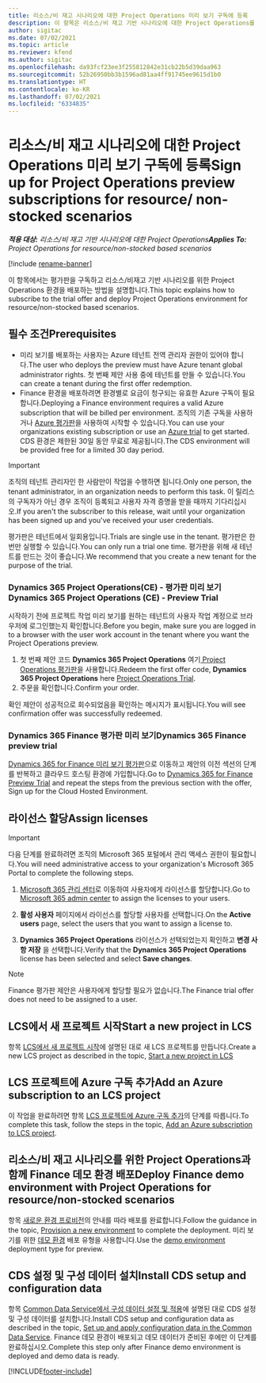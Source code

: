 ```yaml
---
title: 리소스/비 재고 시나리오에 대한 Project Operations 미리 보기 구독에 등록
description: 이 항목은 리소스/비 재고 기반 시나리오에 대한 Project Operations를 구독하고 배포하는 방법에 대한 정보를 제공합니다.
author: sigitac
ms.date: 07/02/2021
ms.topic: article
ms.reviewer: kfend
ms.author: sigitac
ms.openlocfilehash: da93fcf23ee3f255812842e31cb22b5d39daa963
ms.sourcegitcommit: 52b26950bb3b1596ad81aa4ff91745ee9615d1b0
ms.translationtype: HT
ms.contentlocale: ko-KR
ms.lasthandoff: 07/02/2021
ms.locfileid: "6334835"
---
```

# <a name="sign-up-for-project-operations-preview-subscriptions-for-resource-non-stocked-scenarios"></a><span data-ttu-id="908ae-103">리소스/비 재고 시나리오에 대한 Project Operations 미리 보기 구독에 등록</span><span class="sxs-lookup"><span data-stu-id="908ae-103">Sign up for Project Operations preview subscriptions for resource/ non-stocked scenarios</span></span>

<span data-ttu-id="908ae-104">_**적용 대상:** 리소스/비 재고 기반 시나리오에 대한 Project Operations_</span><span class="sxs-lookup"><span data-stu-id="908ae-104">_**Applies To:** Project Operations for resource/non-stocked based scenarios_</span></span>

[!include [rename-banner](~/includes/cc-data-platform-banner.md)]

<span data-ttu-id="908ae-105">이 항목에서는 평가판을 구독하고 리소스/비재고 기반 시나리오를 위한 Project Operations 환경을 배포하는 방법을 설명합니다.</span><span class="sxs-lookup"><span data-stu-id="908ae-105">This topic explains how to subscribe to the trial offer and deploy Project Operations environment for resource/non-stocked based scenarios.</span></span>

## <a name="prerequisites"></a><span data-ttu-id="908ae-106">필수 조건</span><span class="sxs-lookup"><span data-stu-id="908ae-106">Prerequisites</span></span>
- <span data-ttu-id="908ae-107">미리 보기를 배포하는 사용자는 Azure 테넌트 전역 관리자 권한이 있어야 합니다.</span><span class="sxs-lookup"><span data-stu-id="908ae-107">The user who deploys the preview must have Azure tenant global administrator rights.</span></span> <span data-ttu-id="908ae-108">첫 번째 제안 사용 중에 테넌트를 만들 수 있습니다.</span><span class="sxs-lookup"><span data-stu-id="908ae-108">You can create a tenant during the first offer redemption.</span></span> 
- <span data-ttu-id="908ae-109">Finance 환경을 배포하려면 환경별로 요금이 청구되는 유효한 Azure 구독이 필요합니다.</span><span class="sxs-lookup"><span data-stu-id="908ae-109">Deploying a Finance environment requires a valid Azure subscription that will be billed per environment.</span></span> <span data-ttu-id="908ae-110">조직의 기존 구독을 사용하거나 [Azure 평가판](https://azure.microsoft.com/en-us/free/)을 사용하여 시작할 수 있습니다.</span><span class="sxs-lookup"><span data-stu-id="908ae-110">You can use your organizations existing subscription or use an [Azure trial](https://azure.microsoft.com/en-us/free/) to get started.</span></span> <span data-ttu-id="908ae-111">CDS 환경은 제한된 30일 동안 무료로 제공됩니다.</span><span class="sxs-lookup"><span data-stu-id="908ae-111">The CDS environment will be provided free for a limited 30 day period.</span></span>

> [!IMPORTANT]
> <span data-ttu-id="908ae-112">조직의 테넌트 관리자인 한 사람만이 작업을 수행하면 됩니다.</span><span class="sxs-lookup"><span data-stu-id="908ae-112">Only one person, the tenant administrator, in an organization needs to perform this task.</span></span> <span data-ttu-id="908ae-113">이 릴리스의 구독자가 아닌 경우 조직이 등록되고 사용자 자격 증명을 받을 때까지 기다리십시오.</span><span class="sxs-lookup"><span data-stu-id="908ae-113">If you aren't the subscriber to this release, wait until your organization has been signed up and you've received your user credentials.</span></span>
> 
> <span data-ttu-id="908ae-114">평가판은 테넌트에서 일회용입니다.</span><span class="sxs-lookup"><span data-stu-id="908ae-114">Trials are single use in the tenant.</span></span> <span data-ttu-id="908ae-115">평가판은 한 번만 실행할 수 있습니다.</span><span class="sxs-lookup"><span data-stu-id="908ae-115">You can only run a trial one time.</span></span> <span data-ttu-id="908ae-116">평가판을 위해 새 테넌트를 만드는 것이 좋습니다.</span><span class="sxs-lookup"><span data-stu-id="908ae-116">We recommend that you create a new tenant for the purpose of the trial.</span></span>


### <a name="dynamics-365-project-operations-ce---preview-trial"></a><span data-ttu-id="908ae-117">Dynamics 365 Project Operations(CE) - 평가판 미리 보기</span><span class="sxs-lookup"><span data-stu-id="908ae-117">Dynamics 365 Project Operations (CE) - Preview Trial</span></span> 

<span data-ttu-id="908ae-118">시작하기 전에 프로젝트 작업 미리 보기를 원하는 테넌트의 사용자 작업 계정으로 브라우저에 로그인했는지 확인합니다.</span><span class="sxs-lookup"><span data-stu-id="908ae-118">Before you begin, make sure you are logged in to a browser with the user work account in the tenant where you want the Project Operations preview.</span></span>

1. <span data-ttu-id="908ae-119">첫 번째 제안 코드 **Dynamics 365 Project Operations** 여기[ Project Operations 평가판](https://aka.ms/try-po)을 사용합니다.</span><span class="sxs-lookup"><span data-stu-id="908ae-119">Redeem the first offer code, **Dynamics 365 Project Operations** here [Project Operations Trial](https://aka.ms/try-po).</span></span>
2. <span data-ttu-id="908ae-120">주문을 확인합니다.</span><span class="sxs-lookup"><span data-stu-id="908ae-120">Confirm your order.</span></span>

  <span data-ttu-id="908ae-121">확인 제안이 성공적으로 회수되었음을 확인하는 메시지가 표시됩니다.</span><span class="sxs-lookup"><span data-stu-id="908ae-121">You will see confirmation offer was successfully redeemed.</span></span>

### <a name="dynamics-365-finance-preview-trial"></a><span data-ttu-id="908ae-122">Dynamics 365 Finance 평가판 미리 보기</span><span class="sxs-lookup"><span data-stu-id="908ae-122">Dynamics 365 Finance preview trial</span></span>

<span data-ttu-id="908ae-123">[Dynamics 365 for Finance 미리 보기 평가판](https://aka.ms/trypoche)으로 이동하고 제안의 이전 섹션의 단계를 반복하고 클라우드 호스팅 환경에 가입합니다.</span><span class="sxs-lookup"><span data-stu-id="908ae-123">Go to [Dynamics 365 for Finance Preview Trial](https://aka.ms/trypoche) and repeat the steps from the previous section with the offer, Sign up for the Cloud Hosted Environment.</span></span>  

## <a name="assign-licenses"></a><span data-ttu-id="908ae-124">라이선스 할당</span><span class="sxs-lookup"><span data-stu-id="908ae-124">Assign licenses</span></span>

> [!IMPORTANT]
> <span data-ttu-id="908ae-125">다음 단계를 완료하려면 조직의 Microsoft 365 포털에서 관리 액세스 권한이 필요합니다.</span><span class="sxs-lookup"><span data-stu-id="908ae-125">You will need administrative access to your organization's Microsoft 365 Portal to complete the following steps.</span></span>

1. <span data-ttu-id="908ae-126">[Microsoft 365 관리 센터](https://portal.office.com/)로 이동하여 사용자에게 라이선스를 할당합니다.</span><span class="sxs-lookup"><span data-stu-id="908ae-126">Go to [Microsoft 365 admin center](https://portal.office.com/) to assign the licenses to your users.</span></span>

2. <span data-ttu-id="908ae-127">**활성 사용자** 페이지에서 라이선스를 할당할 사용자를 선택합니다.</span><span class="sxs-lookup"><span data-stu-id="908ae-127">On the **Active users** page, select the users that you want to assign a license to.</span></span>

3. <span data-ttu-id="908ae-128">**Dynamics 365 Project Operations** 라이선스가 선택되었는지 확인하고 **변경 사항 저장** 을 선택합니다.</span><span class="sxs-lookup"><span data-stu-id="908ae-128">Verify that the **Dynamics 365 Project Operations** license has been selected and select **Save changes**.</span></span>

> [!NOTE]
> <span data-ttu-id="908ae-129">Finance 평가판 제안은 사용자에게 할당할 필요가 없습니다.</span><span class="sxs-lookup"><span data-stu-id="908ae-129">The Finance trial offer does not need to be assigned to a user.</span></span>

## <a name="start-a-new-project-in-lcs"></a><span data-ttu-id="908ae-130">LCS에서 새 프로젝트 시작</span><span class="sxs-lookup"><span data-stu-id="908ae-130">Start a new project in LCS</span></span>

<span data-ttu-id="908ae-131">항목 [LCS에서 새 프로젝트 시작](create-lcs-project.md)에 설명된 대로 새 LCS 프로젝트를 만듭니다.</span><span class="sxs-lookup"><span data-stu-id="908ae-131">Create a new LCS project as described in the topic, [Start a new project in LCS](create-lcs-project.md)</span></span>

## <a name="add-an-azure-subscription-to-an-lcs-project"></a><span data-ttu-id="908ae-132">LCS 프로젝트에 Azure 구독 추가</span><span class="sxs-lookup"><span data-stu-id="908ae-132">Add an Azure subscription to an LCS project</span></span>

<span data-ttu-id="908ae-133">이 작업을 완료하려면 항목 [LCS 프로젝트에 Azure 구독 추가](resource-add-azure-subscription-lcs-project.md)의 단계를 따릅니다.</span><span class="sxs-lookup"><span data-stu-id="908ae-133">To complete this task, follow the steps in the topic, [Add an Azure subscription to LCS project](resource-add-azure-subscription-lcs-project.md).</span></span>

## <a name="deploy-finance-demo-environment-with-project-operations-for-resourcenon-stocked-scenarios"></a><span data-ttu-id="908ae-134">리소스/비 재고 시나리오를 위한 Project Operations과 함께 Finance 데모 환경 배포</span><span class="sxs-lookup"><span data-stu-id="908ae-134">Deploy Finance demo environment with Project Operations for resource/non-stocked scenarios</span></span>

<span data-ttu-id="908ae-135">항목 [새로운 환경 프로비전](resource-provision-new-environment.md)의 안내를 따라 배포를 완료합니다.</span><span class="sxs-lookup"><span data-stu-id="908ae-135">Follow the guidance in the topic, [Provision a new environment](resource-provision-new-environment.md) to complete the deployment.</span></span> <span data-ttu-id="908ae-136">미리 보기를 위한 [데모 환경](/dynamics365/fin-ops-core/dev-itpro/deployment/deploy-demo-environment) 배포 유형을 사용합니다.</span><span class="sxs-lookup"><span data-stu-id="908ae-136">Use the [demo environment](/dynamics365/fin-ops-core/dev-itpro/deployment/deploy-demo-environment) deployment type for preview.</span></span> 

## <a name="install-cds-setup-and-configuration-data"></a><span data-ttu-id="908ae-137">CDS 설정 및 구성 데이터 설치</span><span class="sxs-lookup"><span data-stu-id="908ae-137">Install CDS setup and configuration data</span></span>

<span data-ttu-id="908ae-138">항목 [Common Data Service에서 구성 데이터 설정 및 적용](resource-apply-pro-setup-config-data.md)에 설명된 대로 CDS 설정 및 구성 데이터를 설치합니다.</span><span class="sxs-lookup"><span data-stu-id="908ae-138">Install CDS setup and configuration data as described in the topic, [Set up and apply configuration data in the Common Data Service](resource-apply-pro-setup-config-data.md).</span></span>
<span data-ttu-id="908ae-139">Finance 데모 환경이 배포되고 데모 데이터가 준비된 후에만 이 단계를 완료하십시오.</span><span class="sxs-lookup"><span data-stu-id="908ae-139">Complete this step only after Finance demo environment is deployed and demo data is ready.</span></span>


[!INCLUDE[footer-include](../includes/footer-banner.md)]
